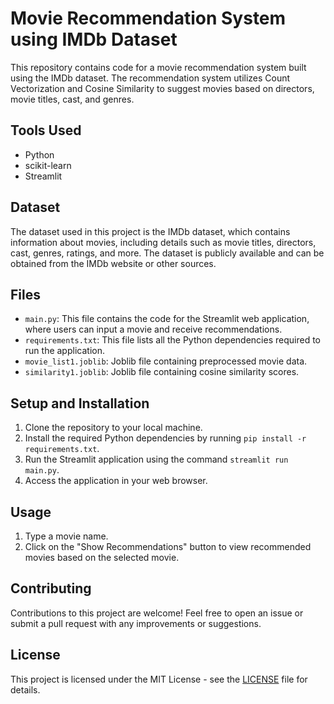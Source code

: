 # Movie Recommendation System using IMDb Dataset

This repository contains code for a movie recommendation system built using the IMDb dataset. The recommendation system utilizes Count Vectorization and Cosine Similarity to suggest movies based on directors, movie titles, cast, and genres.

## Tools Used
- Python
- scikit-learn
- Streamlit

## Dataset
The dataset used in this project is the IMDb dataset, which contains information about movies, including details such as movie titles, directors, cast, genres, ratings, and more. The dataset is publicly available and can be obtained from the IMDb website or other sources.

## Files
- `main.py`: This file contains the code for the Streamlit web application, where users can input a movie and receive recommendations.
- `requirements.txt`: This file lists all the Python dependencies required to run the application.
- `movie_list1.joblib`: Joblib file containing preprocessed movie data.
- `similarity1.joblib`: Joblib file containing cosine similarity scores.

## Setup and Installation
1. Clone the repository to your local machine.
2. Install the required Python dependencies by running `pip install -r requirements.txt`.
3. Run the Streamlit application using the command `streamlit run main.py`.
4. Access the application in your web browser.

## Usage
1. Type a movie name.
2. Click on the "Show Recommendations" button to view recommended movies based on the selected movie.

## Contributing
Contributions to this project are welcome! Feel free to open an issue or submit a pull request with any improvements or suggestions.

## License
This project is licensed under the MIT License - see the [LICENSE](LICENSE) file for details.
